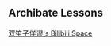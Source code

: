 ## Archibate Lessons
[双笙子佯谬's Bilibili Space](https://space.bilibili.com/263032155?spm_id_from=333.1245.0.0)